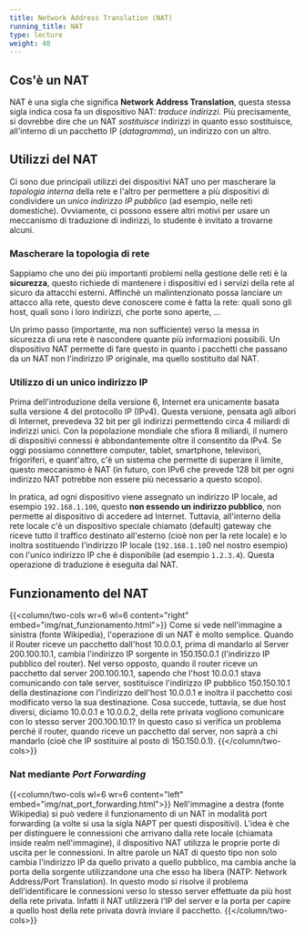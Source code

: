 ```yaml
---
title: Network Address Translation (NAT)
running_title: NAT
type: lecture
weight: 40
---
```


## Cos'è un NAT
NAT è una sigla che significa **Network Address Translation**, questa stessa sigla indica cosa fa un dispositivo NAT: *traduce indirizzi*. Più precisamente, si dovrebbe dire che un NAT *sostituisce* indirizzi in quanto esso sostituisce, all'interno di un  pacchetto IP (*datagramma*), un indirizzo con un altro.


## Utilizzi del NAT
Ci sono due principali utilizzi dei dispositivi NAT uno per mascherare la *topologia interna* della rete e l'altro per permettere a più dispositivi di condividere un *unico indirizzo IP pubblico* (ad esempio, nelle reti domestiche). Ovviamente, ci possono essere altri motivi per usare un meccanismo di traduzione di indirizzi, lo studente è invitato a trovarne alcuni.

### Mascherare la topologia di rete
Sappiamo che uno dei più importanti problemi nella gestione delle reti è la **sicurezza**, questo richiede di mantenere i dispositivi ed i servizi della rete al sicuro da attacchi esterni. Affinché un malintenzionato possa lanciare un attacco alla rete, questo deve conoscere come è fatta la rete: quali sono gli host, quali sono i loro indirizzi, che porte sono aperte, ... 

Un primo passo (importante, ma non sufficiente) verso la messa in sicurezza di una rete è nascondere quante più informazioni possibili. Un dispositivo NAT permette di fare questo in quanto i pacchetti che passano da un NAT non l'indirizzo IP originale, ma quello sostituito dal NAT.

### Utilizzo di un unico indirizzo IP
Prima dell'introduzione della versione 6, Internet era unicamente basata sulla versione 4 del protocollo IP (IPv4). Questa versione, pensata agli albori di Internet, prevedeva 32 bit per gli indirizzi permettendo circa 4 miliardi di indirizzi unici. Con la popolazione mondiale che sfiora 8 miliardi, il numero di dispositivi connessi è abbondantemente oltre il consentito da IPv4. Se oggi possiamo connettere computer, tablet, smartphone, televisori, frigoriferi, e quant'altro, c'è un sistema che permette di superare il limite, questo meccanismo è NAT (in futuro, con IPv6 che prevede 128 bit per ogni indirizzo NAT potrebbe non essere più necessario a questo scopo).

In pratica, ad ogni dispositivo viene assegnato un indirizzo IP locale, ad esempio `192.168.1.100`, questo **non essendo un indirizzo pubblico**, non permette al dispositivo di accedere ad Internet. Tuttavia, all'interno della rete locale c'è un dispositivo speciale chiamato (default) gateway che riceve tutto il traffico destinato all'esterno (cioè non per la rete locale) e lo inoltra sostituendo l'indirizzo IP locale (`192.168.1.10`0 nel nostro esempio) con l'unico indirizzo IP che è disponibile (ad esempio `1.2.3.4`). Questa operazione di traduzione è eseguita dal NAT. 

## Funzionamento del NAT

{{<column/two-cols wr=6 wl=6 content="right" embed="img/nat_funzionamento.html">}}
Come si vede nell'immagine a sinistra (fonte Wikipedia), l'operazione di un NAT è molto semplice. Quando il Router riceve un pacchetto dall'host 10.0.0.1, prima di mandarlo al Server 200.100.10.1, cambia l'indirizzo IP sorgente in 150.150.0.1 (l'indirizzo IP pubblico del router). 
Nel verso opposto, quando il router riceve un pacchetto dal server 200.100.10.1, sapendo che l'host 10.0.0.1 stava comunicando con tale server, sostituisce l'indirizzo IP pubblico 150.150.10.1 della destinazione con l'indirizzo dell'host 10.0.0.1 e inoltra il pacchetto così modificato verso la sua destinazione.
Cosa succede, tuttavia, se due host diversi, diciamo 10.0.0.1 e 10.0.0.2, della rete privata vogliono comunicare con lo stesso server 200.100.10.1? In questo caso si verifica un problema perché il router, quando riceve un pacchetto dal server, non saprà a chi mandarlo (cioè che IP sostituire al posto di 150.150.0.1).
{{</column/two-cols>}}

### Nat mediante *Port Forwarding*


{{<column/two-cols wl=6 wr=6 content="left" embed="img/nat_port_forwarding.html">}}
Nell'immagine a destra (fonte Wikipedia) si può vedere il funzionamento di un NAT in modalità port forwarding (a volte si usa la sigla NAPT per questi dispositivi). L'idea è che per distinguere le connessioni che arrivano dalla rete locale (chiamata inside realm nell'immagine), il dispositivo NAT utilizza le proprie porte di uscita per le connessioni. In altre parole un NAT di questo tipo non solo cambia l'indirizzo IP da quello privato a quello pubblico, ma cambia anche la porta della sorgente utilizzandone una che esso ha libera (NATP: Network Address/Port Translation). In questo modo si risolve il problema dell'identificare le connessioni verso lo stesso server effettuate da più host della rete privata. Infatti il NAT utilizzerà l'IP del server e la porta per capire a quello host della rete privata dovrà inviare il pacchetto.
{{</column/two-cols>}}